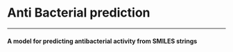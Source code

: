 # Anti Bacterial prediction
---
#### A model for predicting antibacterial activity from SMILES strings